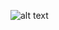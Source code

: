 ![alt text](https://media.discordapp.net/attachments/749844095567921175/1274314969730777100/IMG_9130.gif?ex=66c1cdcc&is=66c07c4c&hm=95c2dad8849dbfdc8a64ad72a90133a7773a517378ff8a2b4b770d09e1718e64&=)

